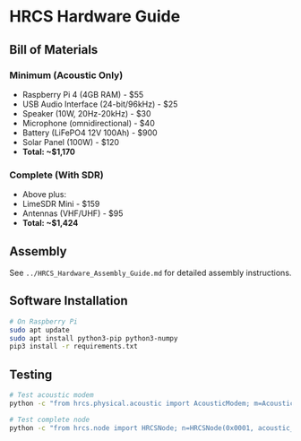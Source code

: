 # HRCS Hardware Guide

## Bill of Materials

### Minimum (Acoustic Only)
- Raspberry Pi 4 (4GB RAM) - $55
- USB Audio Interface (24-bit/96kHz) - $25
- Speaker (10W, 20Hz-20kHz) - $30
- Microphone (omnidirectional) - $40
- Battery (LiFePO4 12V 100Ah) - $900
- Solar Panel (100W) - $120
- **Total: ~$1,170**

### Complete (With SDR)
- Above plus:
- LimeSDR Mini - $159
- Antennas (VHF/UHF) - $95
- **Total: ~$1,424**

## Assembly

See `../HRCS_Hardware_Assembly_Guide.md` for detailed assembly instructions.

## Software Installation

```bash
# On Raspberry Pi
sudo apt update
sudo apt install python3-pip python3-numpy
pip3 install -r requirements.txt
```

## Testing

```bash
# Test acoustic modem
python -c "from hrcs.physical.acoustic import AcousticModem; m=AcousticModem(); print(m.is_available())"

# Test complete node
python -c "from hrcs.node import HRCSNode; n=HRCSNode(0x0001, acoustic_only=True); print('OK')"
```

